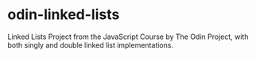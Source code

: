 # odin-linked-lists
Linked Lists Project from the JavaScript Course by The Odin Project, with both singly and double linked list implementations.
